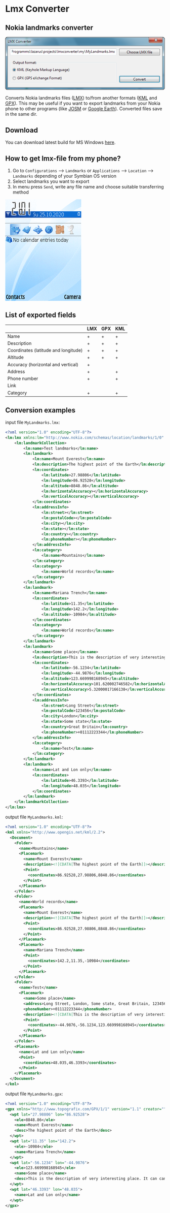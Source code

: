 # Lmx Converter

## Nokia landmarks converter

![](img/screenshot.png)

Converts Nokia landmarks files ([LMX](https://wiki.openstreetmap.org/wiki/LMX)) to/from another formats ([KML](https://en.wikipedia.org/wiki/Keyhole_Markup_Language) and [GPX](https://en.wikipedia.org/wiki/GPS_Exchange_Format)). This may be useful if you want to export landmarks from your Nokia phone to other programs (like [JOSM](https://josm.openstreetmap.de/) or [Google Earth](https://www.google.com/earth/)). Converted files save in the same dir.

## Download

You can download latest build for MS Windows [here](https://github.com/artem78/LmxConverter/releases/latest).

## How to get lmx-file from my phone?

1. Go to `Configurations` --> `Landmarks` or `Applications` --> `Location` --> `Landmarks` depending of your Symbian OS version
1. Select landmarks you want to export
1. In menu press `Send`, write any file name and choose suitable transferring method

![Landmarks export](img/landmarks-export.gif)

## List of exported fields

|                                     | LMX | GPX | KML |
|-------------------------------------|-----|-----|-----|
| Name                                |  +  |  +  |  +  |
| Description                         |  +  |  +  |  +  |
| Coordinates (latitude and longitude)|  +  |  +  |  +  |
| Altitude                            |  +  |  +  |  +  |
| Accuracy (horizontal and vertical)  |  +  |     |     |
| Address                             |  +  |     |  +  |
| Phone number                        |  +  |     |  +  |
| Link                                |     |     |     |
| Category                            |  +  |     |  +  |

## Conversion examples

input file `MyLandmarks.lmx`:
```xml
<?xml version="1.0" encoding="UTF-8"?>
<lm:lmx xmlns:lm="http://www.nokia.com/schemas/location/landmarks/1/0" xmlns:xsi="http://www.w3.org/2001/XMLSchema-instance" xsi:schemaLocation="http://www.nokia.com/schemas/location/landmarks/1/0/ lmx.xsd">
	<lm:landmarkCollection>
		<lm:name>Test landmarks</lm:name>
		<lm:landmark>
			<lm:name>Mount Everest</lm:name>
			<lm:description>The highest point of the Earth</lm:description>
			<lm:coordinates>
				<lm:latitude>27.98806</lm:latitude>
				<lm:longitude>86.92528</lm:longitude>
				<lm:altitude>8848.86</lm:altitude>
				<lm:horizontalAccuracy></lm:horizontalAccuracy>
				<lm:verticalAccuracy></lm:verticalAccuracy>
			</lm:coordinates>
			<lm:addressInfo>
				<lm:street></lm:street>
				<lm:postalCode></lm:postalCode>
				<lm:city></lm:city>
				<lm:state></lm:state>
				<lm:country></lm:country>
				<lm:phoneNumber></lm:phoneNumber>
			</lm:addressInfo>
			<lm:category>
				<lm:name>Mountains</lm:name>
			</lm:category>
			<lm:category>
				<lm:name>World records</lm:name>
			</lm:category>
		</lm:landmark>
		<lm:landmark>
			<lm:name>Mariana Trench</lm:name>
			<lm:coordinates>
				<lm:latitude>11.35</lm:latitude>
				<lm:longitude>142.2</lm:longitude>
				<lm:altitude>-10984</lm:altitude>
			</lm:coordinates>
			<lm:category>
				<lm:name>World records</lm:name>
			</lm:category>
		</lm:landmark>
		<lm:landmark>
			<lm:name>Some place</lm:name>
			<lm:description>This is the description of very interesting place. It can cantains special characters like @/;+&amp;%&lt;&gt;£€$¥¤[]{}~№#|§. Также можно писать по-русски и даже по-китайски - 漢語, 汉语, 中文.</lm:description>
			<lm:coordinates>
				<lm:latitude>-56.1234</lm:latitude>
				<lm:longitude>-44.9876</lm:longitude>
				<lm:altitude>123.669998168945</lm:altitude>
				<lm:horizontalAccuracy>101.620002746582</lm:horizontalAccuracy>
				<lm:verticalAccuracy>5.32000017166138</lm:verticalAccuracy>
			</lm:coordinates>
			<lm:addressInfo>
				<lm:street>Long Street</lm:street>
				<lm:postalCode>123456</lm:postalCode>
				<lm:city>London</lm:city>
				<lm:state>Some state</lm:state>
				<lm:country>Great Britain</lm:country>
				<lm:phoneNumber>+01112223344</lm:phoneNumber>
			</lm:addressInfo>
			<lm:category>
				<lm:name>Test</lm:name>
			</lm:category>
		</lm:landmark>
		<lm:landmark>
			<lm:name>Lat and Lon only</lm:name>
			<lm:coordinates>
				<lm:latitude>46.3393</lm:latitude>
				<lm:longitude>48.035</lm:longitude>
			</lm:coordinates>
		</lm:landmark>
	</lm:landmarkCollection>
</lm:lmx>
```

output file `MyLandmarks.kml`:
```xml
<?xml version="1.0" encoding="UTF-8"?>
<kml xmlns="http://www.opengis.net/kml/2.2">
  <Document>
    <Folder>
      <name>Mountains</name>
      <Placemark>
        <name>Mount Everest</name>
        <description><![CDATA[The highest point of the Earth]]></description>
        <Point>
          <coordinates>86.92528,27.98806,8848.86</coordinates>
        </Point>
      </Placemark>
    </Folder>
    <Folder>
      <name>World records</name>
      <Placemark>
        <name>Mount Everest</name>
        <description><![CDATA[The highest point of the Earth]]></description>
        <Point>
          <coordinates>86.92528,27.98806,8848.86</coordinates>
        </Point>
      </Placemark>
      <Placemark>
        <name>Mariana Trench</name>
        <Point>
          <coordinates>142.2,11.35,-10984</coordinates>
        </Point>
      </Placemark>
    </Folder>
    <Folder>
      <name>Test</name>
      <Placemark>
        <name>Some place</name>
        <address>Long Street, London, Some state, Great Britain, 123456</address>
        <phoneNumber>+01112223344</phoneNumber>
        <description><![CDATA[This is the description of very interesting place. It can cantains special characters like @/;+&%<>£€$¥¤[]{}~№#|§. Также можно писать по-русски и даже по-китайски - 漢語, 汉语, 中文.]]></description>
        <Point>
          <coordinates>-44.9876,-56.1234,123.669998168945</coordinates>
        </Point>
      </Placemark>
    </Folder>
    <Placemark>
      <name>Lat and Lon only</name>
      <Point>
        <coordinates>48.035,46.3393</coordinates>
      </Point>
    </Placemark>
  </Document>
</kml>
```

output file `MyLandmarks.gpx`:
```xml
<?xml version="1.0" encoding="UTF-8"?>
<gpx xmlns="http://www.topografix.com/GPX/1/1" version="1.1" creator="" xmlns:xsi="http://www.w3.org/2001/XMLSchema-instance" xsi:schemaLocation="http://www.topografix.com/GPX/1/1 http://www.topografix.com/GPX/1/1/gpx.xsd">
  <wpt lat="27.98806" lon="86.92528">
    <ele>8848.86</ele>
    <name>Mount Everest</name>
    <desc>The highest point of the Earth</desc>
  </wpt>
  <wpt lat="11.35" lon="142.2">
    <ele>-10984</ele>
    <name>Mariana Trench</name>
  </wpt>
  <wpt lat="-56.1234" lon="-44.9876">
    <ele>123.669998168945</ele>
    <name>Some place</name>
    <desc>This is the description of very interesting place. It can cantains special characters like @/;+&amp;%&lt;&gt;£€$¥¤[]{}~№#|§. Также можно писать по-русски и даже по-китайски - 漢語, 汉语, 中文.</desc>
  </wpt>
  <wpt lat="46.3393" lon="48.035">
    <name>Lat and Lon only</name>
  </wpt>
</gpx>
```
